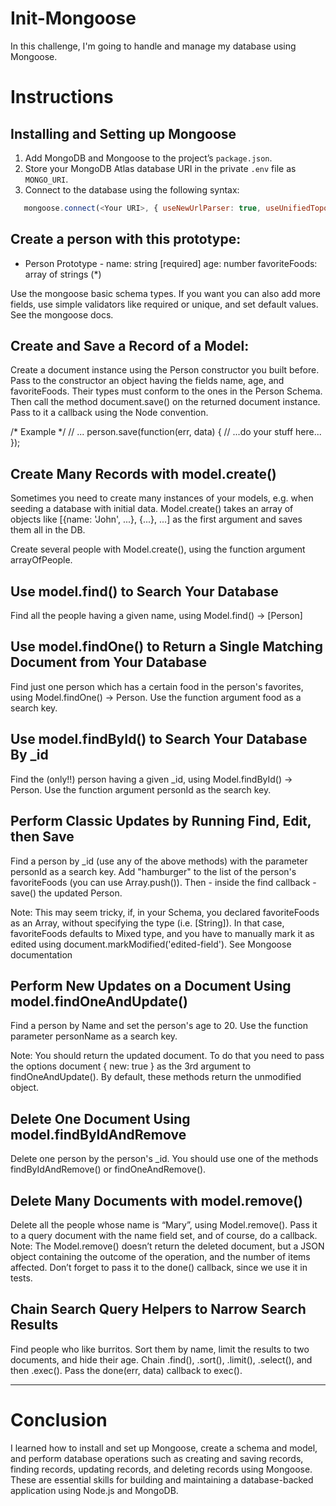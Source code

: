# Init-Mongoose

In this challenge, I'm going to handle and manage my database using Mongoose.

# Instructions

## Installing and Setting up Mongoose

1. Add MongoDB and Mongoose to the project’s `package.json`. 
2. Store your MongoDB Atlas database URI in the private `.env` file as `MONGO_URI`.
3. Connect to the database using the following syntax:
```javascript
   mongoose.connect(<Your URI>, { useNewUrlParser: true, useUnifiedTopology: true });
```
## Create a person with this prototype:

- Person Prototype -
name: string [required]
age: number
favoriteFoods: array of strings (*)


Use the mongoose basic schema types. If you want you can also add more fields, 
use simple validators like required or unique, and set default values. See the mongoose docs.

## Create and Save a Record of a Model:

Create a document instance using the Person constructor you built before. 
Pass to the constructor an object having the fields name, age, and favoriteFoods. 
Their types must conform to the ones in the Person Schema. Then call the method document.save() on the returned document instance. 
Pass to it a callback using the Node convention.

/* Example */
// ...
person.save(function(err, data) {
  // ...do your stuff here...
});

## Create Many Records with model.create()

Sometimes you need to create many instances of your models, e.g. when seeding a database with initial data. 
Model.create() takes an array of objects like [{name: 'John', ...}, {...}, ...] as the first argument and saves them all in the DB.

Create several people with Model.create(), using the function argument arrayOfPeople.

## Use model.find() to Search Your Database

Find all the people having a given name, using Model.find() -> [Person]

## Use model.findOne() to Return a Single Matching Document from Your Database

Find just one person which has a certain food in the person's favorites, using Model.findOne() -> Person. Use the function argument food as a search key.

## Use model.findById() to Search Your Database By _id

Find the (only!!) person having a given _id, using Model.findById() -> Person. Use the function argument personId as the search key.

## Perform Classic Updates by Running Find, Edit, then Save

Find a person by _id (use any of the above methods) with the parameter personId as a search key. 
Add "hamburger" to the list of the person's favoriteFoods (you can use Array.push()). 
Then - inside the find callback - save() the updated Person.

Note: This may seem tricky, if, in your Schema, you declared favoriteFoods as an Array, 
without specifying the type (i.e. [String]). In that case, favoriteFoods defaults to Mixed type, 
and you have to manually mark it as edited using document.markModified('edited-field'). See Mongoose documentation

## Perform New Updates on a Document Using model.findOneAndUpdate()

Find a person by Name and set the person's age to 20. Use the function parameter personName as a search key.

Note: You should return the updated document. To do that you need to pass the options document { new: true } 
as the 3rd argument to findOneAndUpdate(). By default, these methods return the unmodified object.

## Delete One Document Using model.findByIdAndRemove

Delete one person by the person's _id. You should use one of the methods findByIdAndRemove() or findOneAndRemove(). 

## Delete Many Documents with model.remove()
Delete all the people whose name is “Mary”, using Model.remove(). Pass it to a query document with the name field set, and of course, do a callback.
Note: The Model.remove() doesn’t return the deleted document, but a JSON object containing the outcome of the operation, 
and the number of items affected. Don’t forget to pass it to the done() callback, since we use it in tests.

## Chain Search Query Helpers to Narrow Search Results
Find people who like burritos. Sort them by name, limit the results to two documents, and hide their age. 
Chain .find(), .sort(), .limit(), .select(), and then .exec(). Pass the done(err, data) callback to exec().

---

# Conclusion
I learned how to install and set up Mongoose, create a schema and model, 
and perform database operations such as creating and saving records, finding records, updating records, 
and deleting records using Mongoose. 
These are essential skills for building and maintaining a database-backed application using Node.js and MongoDB.



